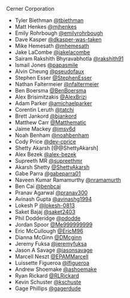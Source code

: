 Cerner Corporation

- Tyler Biethman [@tbiethman]
- Matt Henkes [@mjhenkes]
- Emily Rohrbough [@emilyrohrbough]
- Dave Kasper [@dkasper-was-taken]
- Mike Hemesath [@mhemesath]
- Jake LaCombe [@jakelacombe]
- Sairam Rakshith Bhyravabhotla [@rakshith91]
- Ismail Jones [@papasmile]
- Alvin Cheung [@pseudofaux]
- Stephen Esser [@StephenEsser]
- Nathan Faltermeier [@nfaltermeier]
- Ben Boersma [@BenBoersma]
- Alex Brisimitzakis [@AlexBrizi]
- Adam Parker [@amichaelparker]
- Corentin Leruth [@tatchi]
- Brett Jankord [@bjankord]
- Matthew Carr [@Matthematic]
- Jaime Mackey [@jmsv6d]
- Noah Benham [@noahbenham]
- Cody Price [@dev-cprice]
- Shetty Akarsh [@@ShettyAkarsh]
- Alex Bezek [@alex-bezek]
- Supreeth MR [@supreethmr]
- Akarsh Shetty [@ShettyAkarsh]
- Gabe Parra [@gabeparra01]
- Naveen Kumar Ramamurthy [@nramamurth]
- Ben Cai [@benbcai]
- Pranav Agarwal [@pranav300]
- Avinash Gupta [@avinashg1994]
- Lokesh P [@lokesh-0813]
- Saket Bajaj [@saket2403]
- Phil Dodderidge [@pdodde]
- Jordan Spoor [@Me999999999]
- Eric McCullough [@EricM96]
- Dianna McGinn [@DMcginn]
- Jeremy Fuksa [@jeremyfuksa]
- Jason A Savage [@jasonsavage]
- Marcell Neszt [@EPAMMarcell]
- Luissette Figueroa [@lfigueroa]
- Andrew Shoemake [@ashoemake]
- Ryan Rickard [@RLRickard]
- Kevin Schuster [@kschuste]
- Gage Phillips [@gagerdude]

[@tbiethman]: https://github.com/tbiethman
[@mjhenkes]: https://github.com/mjhenkes
[@emilyrohrbough]: https://github.com/emilyrohrbough
[@dkasper-was-taken]: https://github.com/dkasper-was-taken
[@mhemesath]: https://github.com/mhemesath
[@jakelacombe]: https://github.com/JakeLaCombe
[@rakshith91]: https://github.com/rakshith91
[@papasmile]: https://github.com/papasmile
[@pseudofaux]: https://github.com/pseudofaux
[@StephenEsser]: https://github.com/StephenEsser
[@nfaltermeier]: https://github.com/nfaltermeier
[@BenBoersma]: https://github.com/BenBoersma
[@AlexBrizi]: https://github.com/AlexBrizi
[@amichaelparker]: https://github.com/amichaelparker
[@tatchi]: https://github.com/tatchi
[@bjankord]: https://github.com/bjankord
[@Matthematic]: https://github.com/Matthematic
[@jmsv6d]: https://github.com/jmsv6d
[@noahbenham]: https://github.com/noahbenham
[@dev-cprice]: https://github.com/dev-cprice
[@ShettyAkarsh]: https://github.com/ShettyAkarsh
[@alex-bezek]: https://github.com/alex-bezek
[@supreethmr]: https://github.com/supreethmr
[@ShettyAkarsh]: https://github.com/ShettyAkarsh
[@gabeparra01]: https://github.com/gabeparra01
[@nramamurth]: https://github.com/nramamurth
[@benbcai]: https://github.com/benbcai
[@pranav300]: https://github.com/pranav300
[@avinashg1994]: https://github.com/avinashg1994
[@lokesh-0813]: https://github.com/lokesh-0813
[@saket2403]: https://github.com/saket2403
[@pdodde]: https://github.com/pdodde
[@Me999999999]: https://github.com/Me999999999
[@EricM96]: https://github.com/EricM96
[@DMcginn]: https://github.com/DMcginn
[@jeremyfuksa]: https://github.com/jeremyfuksa
[@jasonsavage]: https://github.com/TheSavageDev
[@EPAMMarcell]: https://github.com/EPAMMarcell
[@lfigueroa]: https://github.com/lcf-1
[@ashoemake]: https://github.com/Andrew-Shoemake
[@RLRickard]: https://github.com/RLRickard
[@kschuste]: https://github.com/kschuste
[@gagerdude]: https://github.com/gagerdude

